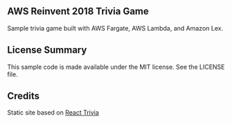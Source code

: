 ## AWS Reinvent 2018 Trivia Game

Sample trivia game built with AWS Fargate, AWS Lambda, and Amazon Lex.

## License Summary

This sample code is made available under the MIT license. See the LICENSE file.

## Credits

Static site based on [React Trivia](https://github.com/ccoenraets/react-trivia)
